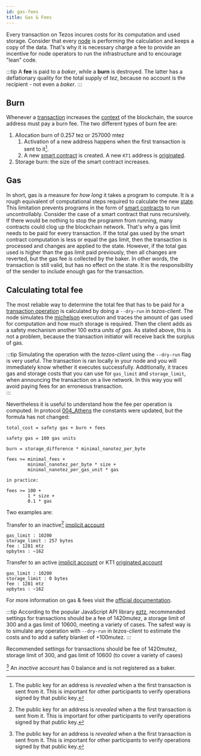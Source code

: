 ```yaml
---
id: gas-fees
title: Gas & Fees
---
```


Every transaction on Tezos incures costs for its computation and used storage. Consider that every [node](../node) is performing the calculation and keeps a copy of the data. That's why it is necessary charge a fee to provide an incentive for node operators to run the infrastructure and to encourage "lean" code.



:::tip 
A **fee** is paid to a *baker*, while a **burn** is destroyed. The latter has a deflationary quality for the total supply of *tez*, because no account is the recipient -  not even a *baker*.
:::

## Burn

Whenever a [transaction](transaction) increases the [context](../context) of the blockchain, the source address must pay a burn fee.
The two different types of burn fee are:

1. Allocation burn of 0.257 tez or 257000 mtez
   1. Activation of a new address happens when the first transaction is sent to it[^1]. 
   2. A new [smart contract](../../smart_contract/smart-contract) is created. A new `KT1` address is [originated](originated-account).
2. Storage burn: the size of the smart contract increases.


[^1]: The public key for an address is *revealed* when a the first transaction is sent from it. This is important for other participants to verify operations signed by that public key.


## Gas

In short, gas is a measure for *how long* it takes a program to compute. It is a rough equivalent of computational steps required to calculate the new [state](context). This limitation prevents programs in the form of [smart contracts](../../smart_contract/smart-contract) to run uncontrollably. 
Consider the case of a smart contract that runs recursively. If there would be nothing to stop the programm from running, many contracts could clog up the blockchain network. That's why a gas limit needs to be paid for every transaction. If the total gas used by the smart contract computation is less or equal the gas limit, then the transaction is processed and changes are applied to the state. However, if the total gas used is higher than the gas limit paid previously, then all changes are reverted, but the gas fee is collected by the baker. In other words, the transaction is still valid, but has no effect on the state. It is the responsibility of the sender to include enough gas for the transaction.

## Calculating total fee

The most reliable way to determine the total fee that has to be paid for a [transaction operation](operations) is calculated by doing a `--dry-run` in *tezos-client*. The node simulates the [michelson](../../smart_contract/michelson) execution and traces the amount of gas used for computation and how much storage is required. Then the client adds as a safety mechanism another 100 extra *units of gas*. As stated above, this is not a problem, because the transaction initiator will receive back the surplus of gas.

:::tip
Simulating the operation with the *tezos-client* using the `--dry-run` flag is very useful. The transaction is ran locally in your node and you will immediately know whether it executes successfully. Additionally, it traces gas and storage costs that you can use for `gas_limit` and `storage_limit`, when announcing the transaction on a live network. In this way you will avoid paying fees for an erroneous transaction.  
:::

Nevertheless it is useful to understand how the fee per operation is computed. In protocol [004_Athens](https://tezos.gitlab.io/protocols/004_Pt24m4xi.html) the constants were updated, but the formula has not changed:

```
total_cost = safety gas + burn + fees

safety gas = 100 gas units

burn = storage_difference * minimal_nanotez_per_byte

fees >= minimal_fees +
        minimal_nanotez_per_byte * size +
        minimal_nanotez_per_gas_unit * gas

in practice:

fees >= 100 +
        1 * size +
        0.1 * gas
```

Two examples are:

Transfer to an inactive[^1] [implicit account](../implicit-account)
```
gas_limit : 10200
storage_limit : 257 bytes
fee : 1281 mtz
opbytes : ~162
```
Transfer to an active [implicit account](../implicit-account) or KT1 [originated account](originated-account)
```
gas_limit : 10200
storage_limit : 0 bytes
fee : 1281 mtz
opbytes : ~162
```

For more information on gas & fees visit the [official documentation](https://tezos.gitlab.io/protocols/004_Pt24m4xi.html#gas-and-fees).

:::tip
According to the popular JavaScript API library [eztz](https://github.com/TezTech/eztz/blob/master/PROTO_004_FEES.md), recommended settings for transactions should be a fee of 1420mutez, a storage limit of 300 and a gas limit of 10600, meeting a variety of cases. The safest way is to simulate any operation with `--dry-run` in *tezos-client* to estimate the costs and to add a safety blanket of +100mutez.
:::


Recommended settings for transactions should be fee of 1420mutez, storage limit of 300, and gas limit of 10600 (to cover a variety of cases)

[^1] An *inactive* account has 0 balance and is not registered as a baker.